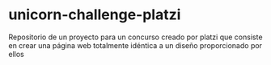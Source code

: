 # unicorn-challenge-platzi
Repositorio de un proyecto para un concurso creado por platzi que consiste en crear una página web totalmente idéntica a un diseño proporcionado por ellos 
